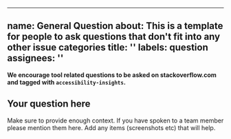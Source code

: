 <!--
Copyright (c) Microsoft Corporation. All rights reserved.
Licensed under the MIT License.
-->
---
name: General Question
about: This is a template for people to ask questions that don't fit into any other issue categories
title: ''
labels: question
assignees: ''
---

**We encourage tool related questions to be asked on stackoverflow.com and tagged with `accessibility-insights`.**

## Your question here

Make sure to provide enough context. If you have spoken to a team member please mention them here.
Add any items (screenshots etc) that will help.
